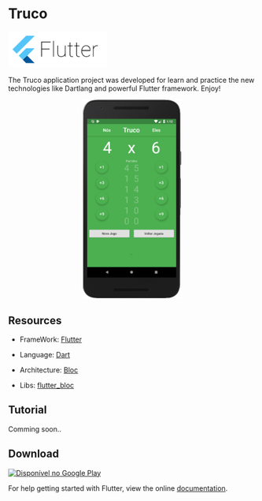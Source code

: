 # Truco

<img src="https://github.com/Ian-FR/flutter_truco/blob/master/assets/flutter.png" width="200"/>

The Truco application project was developed for learn and practice the new technologies like Dartlang and powerful Flutter framework. Enjoy!

<p align="center">
  <img src="https://github.com/Ian-FR/flutter_truco/blob/master/assets/img1.png" width="200"/>
</p>

## Resources

- FrameWork: [Flutter](https://flutter.dev/)

- Language: [Dart](https://www.dart.dev/)

- Architecture: [Bloc](https://felangel.github.io/bloc/#/)

- Libs: [flutter_bloc](https://pub.dev/packages/flutter_bloc)


## Tutorial

Comming soon..

## Download

<a href='#'><img alt='Disponível no Google Play' src='https://play.google.com/intl/en_us/badges/images/generic/pt-br_badge_web_generic.png' width="200"/></a>

For help getting started with Flutter, view the online [documentation](https://flutter.dev/docs).